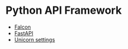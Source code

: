 # Python API Framework

- [Falcon](https://falcon.readthedocs.io/en/stable/)
- [FastAPI](https://fastapi.tiangolo.com/)
- [Unicorn settings](https://www.uvicorn.org/settings/)
